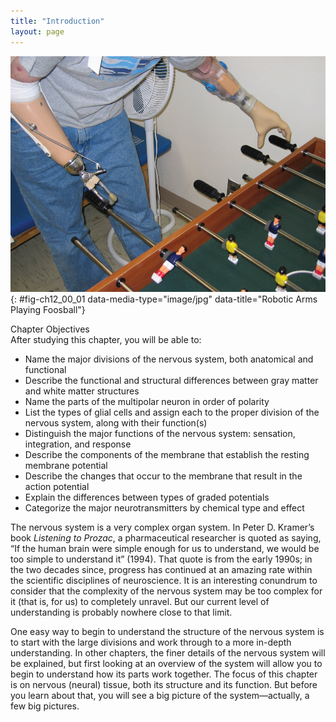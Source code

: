 ```yaml
---
title: "Introduction"
layout: page
---
```



<?cnx.eoc class="summary" title="Chapter Review"?>

<?cnx.eoc class="interactive-exercise" title="Interactive Link Questions"?>

<?cnx.eoc class="multiple-choice" title="Review Questions" ?>

<?cnx.eoc class="free-response" title="Critical Thinking Questions"?>

<?cnx.eoc class=&#8221;references&#8221; title=&#8221;References&#8221;?>

 ![This photo shows a person playing foosball. The person has had both of their lower arms amputated. The left arm was replaced with a replica of a human hand and the right arm was replaced with a manipulator that resembles a pair of tongs.](../resources/1200_Robotic_Arms.jpg " As the neural circuitry of the nervous system has become more fully understood and robotics more sophisticated, it is now possible to integrate technology with the body and restore abilities following traumatic events. At some point in the future, will this type of technology lead to the ability to augment our nervous systems? (credit: U.S. Army/Wikimedia Commons)"){: #fig-ch12_00_01 data-media-type="image/jpg" data-title="Robotic Arms Playing Foosball"}

<div data-type="note" id="eip-933" class="chapter-objectives" markdown="1">
<div data-type="title">
Chapter Objectives
</div>
After studying this chapter, you will be able to:

* Name the major divisions of the nervous system, both anatomical and functional
* Describe the functional and structural differences between gray matter and white matter structures
* Name the parts of the multipolar neuron in order of polarity
* List the types of glial cells and assign each to the proper division of the nervous system, along with their function(s)
* Distinguish the major functions of the nervous system: sensation, integration, and response
* Describe the components of the membrane that establish the resting membrane potential
* Describe the changes that occur to the membrane that result in the action potential
* Explain the differences between types of graded potentials
* Categorize the major neurotransmitters by chemical type and effect

</div>

The nervous system is a very complex organ system. In Peter D. Kramer’s book *Listening to Prozac*, a pharmaceutical researcher is quoted as saying, “If the human brain were simple enough for us to understand, we would be too simple to understand it” (1994). That quote is from the early 1990s; in the two decades since, progress has continued at an amazing rate within the scientific disciplines of neuroscience. It is an interesting conundrum to consider that the complexity of the nervous system may be too complex for it (that is, for us) to completely unravel. But our current level of understanding is probably nowhere close to that limit.

One easy way to begin to understand the structure of the nervous system is to start with the large divisions and work through to a more in-depth understanding. In other chapters, the finer details of the nervous system will be explained, but first looking at an overview of the system will allow you to begin to understand how its parts work together. The focus of this chapter is on nervous (neural) tissue, both its structure and its function. But before you learn about that, you will see a big picture of the system—actually, a few big pictures.

